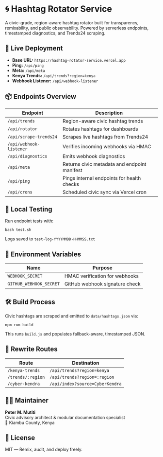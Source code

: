 <body>

  <h1>🌀 Hashtag Rotator Service</h1>
  <p>A civic-grade, region-aware hashtag rotator built for transparency, remixability, and public observability. Powered by serverless endpoints, timestamped diagnostics, and Trends24 scraping.</p>

  <div class="section">
    <h2>🚀 Live Deployment</h2>
    <ul>
      <li><strong>Base URL:</strong> <code>https://hashtag-rotator-service.vercel.app</code></li>
      <li><strong>Ping:</strong> <code>/api/ping</code></li>
      <li><strong>Meta:</strong> <code>/api/meta</code></li>
      <li><strong>Kenya Trends:</strong> <code>/api/trends?region=kenya</code></li>
      <li><strong>Webhook Listener:</strong> <code>/api/webhook-listener</code></li>
    </ul>
  </div>

  <div class="section">
    <h2>📦 Endpoints Overview</h2>
    <table>
      <thead>
        <tr><th>Endpoint</th><th>Description</th></tr>
      </thead>
      <tbody>
        <tr><td><code>/api/trends</code></td><td>Region-aware civic hashtag trends</td></tr>
        <tr><td><code>/api/rotator</code></td><td>Rotates hashtags for dashboards</td></tr>
        <tr><td><code>/api/scrape-trends24</code></td><td>Scrapes live hashtags from Trends24</td></tr>
        <tr><td><code>/api/webhook-listener</code></td><td>Verifies incoming webhooks via HMAC</td></tr>
        <tr><td><code>/api/diagnostics</code></td><td>Emits webhook diagnostics</td></tr>
        <tr><td><code>/api/meta</code></td><td>Returns civic metadata and endpoint manifest</td></tr>
        <tr><td><code>/api/ping</code></td><td>Pings internal endpoints for health checks</td></tr>
        <tr><td><code>/api/crons</code></td><td>Scheduled civic sync via Vercel cron</td></tr>
      </tbody>
    </table>
  </div>

  <div class="section">
    <h2>🧪 Local Testing</h2>
    <p>Run endpoint tests with:</p>
    <pre><code>bash test.sh</code></pre>
    <p>Logs saved to <code>test-log-YYYYMMDD-HHMMSS.txt</code></p>
  </div>

  <div class="section">
    <h2>🔐 Environment Variables</h2>
    <table>
      <thead>
        <tr><th>Name</th><th>Purpose</th></tr>
      </thead>
      <tbody>
        <tr><td><code>WEBHOOK_SECRET</code></td><td>HMAC verification for webhooks</td></tr>
        <tr><td><code>GITHUB_WEBHOOK_SECRET</code></td><td>GitHub webhook signature check</td></tr>
      </tbody>
    </table>
  </div>

  <div class="section">
    <h2>🛠️ Build Process</h2>
    <p>Civic hashtags are scraped and emitted to <code>data/hashtags.json</code> via:</p>
    <pre><code>npm run build</code></pre>
    <p>This runs <code>build.js</code> and populates fallback-aware, timestamped JSON.</p>
  </div>

  <div class="section">
    <h2>🧭 Rewrite Routes</h2>
    <table>
      <thead>
        <tr><th>Route</th><th>Destination</th></tr>
      </thead>
      <tbody>
        <tr><td><code>/kenya-trends</code></td><td><code>/api/trends?region=kenya</code></td></tr>
        <tr><td><code>/trends/:region</code></td><td><code>/api/trends?region=:region</code></td></tr>
        <tr><td><code>/cyber-kendra</code></td><td><code>/api/index?source=CyberKendra</code></td></tr>
      </tbody>
    </table>
  </div>

  <div class="section">
    <h2>🧑‍💻 Maintainer</h2>
    <p><strong>Peter M. Mutiti</strong><br/>
    Civic advisory architect & modular documentation specialist<br/>
    📍 Kiambu County, Kenya</p>
  </div>

  <div class="section">
    <h2>📜 License</h2>
    <p>MIT — Remix, audit, and deploy freely.</p>
  </div>

</body>
</html>
